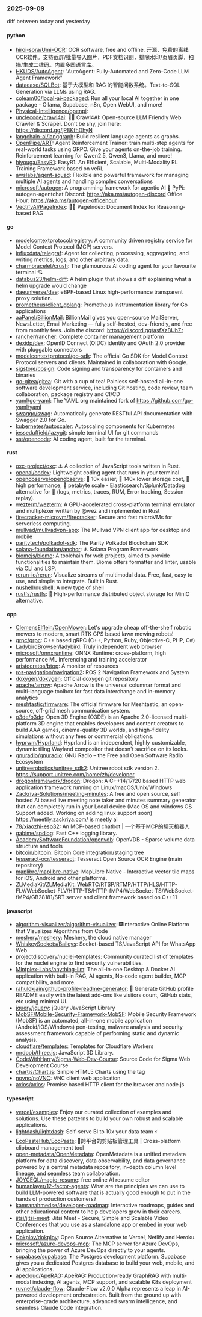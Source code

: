 ### 2025-09-09
diff between today and yesterday

#### python
* [hiroi-sora/Umi-OCR](https://github.com/hiroi-sora/Umi-OCR): OCR software, free and offline. 开源、免费的离线OCR软件。支持截屏/批量导入图片，PDF文档识别，排除水印/页眉页脚，扫描/生成二维码。内置多国语言库。
* [HKUDS/AutoAgent](https://github.com/HKUDS/AutoAgent): "AutoAgent: Fully-Automated and Zero-Code LLM Agent Framework"
* [dataease/SQLBot](https://github.com/dataease/SQLBot): 基于大模型和 RAG 的智能问数系统。Text-to-SQL Generation via LLMs using RAG.
* [coleam00/local-ai-packaged](https://github.com/coleam00/local-ai-packaged): Run all your local AI together in one package - Ollama, Supabase, n8n, Open WebUI, and more!
* [Physical-Intelligence/openpi](https://github.com/Physical-Intelligence/openpi): 
* [unclecode/crawl4ai](https://github.com/unclecode/crawl4ai): 🚀🤖 Crawl4AI: Open-source LLM Friendly Web Crawler & Scraper. Don't be shy, join here: https://discord.gg/jP8KfhDhyN
* [langchain-ai/langgraph](https://github.com/langchain-ai/langgraph): Build resilient language agents as graphs.
* [OpenPipe/ART](https://github.com/OpenPipe/ART): Agent Reinforcement Trainer: train multi-step agents for real-world tasks using GRPO. Give your agents on-the-job training. Reinforcement learning for Qwen2.5, Qwen3, Llama, and more!
* [hiyouga/EasyR1](https://github.com/hiyouga/EasyR1): EasyR1: An Efficient, Scalable, Multi-Modality RL Training Framework based on veRL
* [awslabs/agent-squad](https://github.com/awslabs/agent-squad): Flexible and powerful framework for managing multiple AI agents and handling complex conversations
* [microsoft/autogen](https://github.com/microsoft/autogen): A programming framework for agentic AI 🤖 PyPi: autogen-agentchat Discord: https://aka.ms/autogen-discord Office Hour: https://aka.ms/autogen-officehour
* [VectifyAI/PageIndex](https://github.com/VectifyAI/PageIndex): 📄🧠 PageIndex: Document Index for Reasoning-based RAG

#### go
* [modelcontextprotocol/registry](https://github.com/modelcontextprotocol/registry): A community driven registry service for Model Context Protocol (MCP) servers.
* [influxdata/telegraf](https://github.com/influxdata/telegraf): Agent for collecting, processing, aggregating, and writing metrics, logs, and other arbitrary data.
* [charmbracelet/crush](https://github.com/charmbracelet/crush): The glamourous AI coding agent for your favourite terminal 💘
* [databus23/helm-diff](https://github.com/databus23/helm-diff): A helm plugin that shows a diff explaining what a helm upgrade would change
* [daeuniverse/dae](https://github.com/daeuniverse/dae): eBPF-based Linux high-performance transparent proxy solution.
* [prometheus/client_golang](https://github.com/prometheus/client_golang): Prometheus instrumentation library for Go applications
* [aaPanel/BillionMail](https://github.com/aaPanel/BillionMail): BillionMail gives you open-source MailServer, NewsLetter, Email Marketing — fully self-hosted, dev-friendly, and free from monthly fees. Join the discord: https://discord.gg/asfXzBUhZr
* [rancher/rancher](https://github.com/rancher/rancher): Complete container management platform
* [dexidp/dex](https://github.com/dexidp/dex): OpenID Connect (OIDC) identity and OAuth 2.0 provider with pluggable connectors
* [modelcontextprotocol/go-sdk](https://github.com/modelcontextprotocol/go-sdk): The official Go SDK for Model Context Protocol servers and clients. Maintained in collaboration with Google.
* [sigstore/cosign](https://github.com/sigstore/cosign): Code signing and transparency for containers and binaries
* [go-gitea/gitea](https://github.com/go-gitea/gitea): Git with a cup of tea! Painless self-hosted all-in-one software development service, including Git hosting, code review, team collaboration, package registry and CI/CD
* [yaml/go-yaml](https://github.com/yaml/go-yaml): The YAML org maintained fork of https://github.com/go-yaml/yaml
* [swaggo/swag](https://github.com/swaggo/swag): Automatically generate RESTful API documentation with Swagger 2.0 for Go.
* [kubernetes/autoscaler](https://github.com/kubernetes/autoscaler): Autoscaling components for Kubernetes
* [jesseduffield/lazygit](https://github.com/jesseduffield/lazygit): simple terminal UI for git commands
* [sst/opencode](https://github.com/sst/opencode): AI coding agent, built for the terminal.

#### rust
* [oxc-project/oxc](https://github.com/oxc-project/oxc): ⚓ A collection of JavaScript tools written in Rust.
* [openai/codex](https://github.com/openai/codex): Lightweight coding agent that runs in your terminal
* [openobserve/openobserve](https://github.com/openobserve/openobserve): 🚀 10x easier, 🚀 140x lower storage cost, 🚀 high performance, 🚀 petabyte scale - Elasticsearch/Splunk/Datadog alternative for 🚀 (logs, metrics, traces, RUM, Error tracking, Session replay).
* [wezterm/wezterm](https://github.com/wezterm/wezterm): A GPU-accelerated cross-platform terminal emulator and multiplexer written by @wez and implemented in Rust
* [firecracker-microvm/firecracker](https://github.com/firecracker-microvm/firecracker): Secure and fast microVMs for serverless computing.
* [mullvad/mullvadvpn-app](https://github.com/mullvad/mullvadvpn-app): The Mullvad VPN client app for desktop and mobile
* [paritytech/polkadot-sdk](https://github.com/paritytech/polkadot-sdk): The Parity Polkadot Blockchain SDK
* [solana-foundation/anchor](https://github.com/solana-foundation/anchor): ⚓ Solana Program Framework
* [biomejs/biome](https://github.com/biomejs/biome): A toolchain for web projects, aimed to provide functionalities to maintain them. Biome offers formatter and linter, usable via CLI and LSP.
* [rerun-io/rerun](https://github.com/rerun-io/rerun): Visualize streams of multimodal data. Free, fast, easy to use, and simple to integrate. Built in Rust.
* [nushell/nushell](https://github.com/nushell/nushell): A new type of shell
* [rustfs/rustfs](https://github.com/rustfs/rustfs): 🚀 High-performance distributed object storage for MinIO alternative.

#### cpp
* [ClemensElflein/OpenMower](https://github.com/ClemensElflein/OpenMower): Let's upgrade cheap off-the-shelf robotic mowers to modern, smart RTK GPS based lawn mowing robots!
* [grpc/grpc](https://github.com/grpc/grpc): C++ based gRPC (C++, Python, Ruby, Objective-C, PHP, C#)
* [LadybirdBrowser/ladybird](https://github.com/LadybirdBrowser/ladybird): Truly independent web browser
* [microsoft/onnxruntime](https://github.com/microsoft/onnxruntime): ONNX Runtime: cross-platform, high performance ML inferencing and training accelerator
* [aristocratos/btop](https://github.com/aristocratos/btop): A monitor of resources
* [ros-navigation/navigation2](https://github.com/ros-navigation/navigation2): ROS 2 Navigation Framework and System
* [doxygen/doxygen](https://github.com/doxygen/doxygen): Official doxygen git repository
* [apache/arrow](https://github.com/apache/arrow): Apache Arrow is the universal columnar format and multi-language toolbox for fast data interchange and in-memory analytics
* [meshtastic/firmware](https://github.com/meshtastic/firmware): The official firmware for Meshtastic, an open-source, off-grid mesh communication system.
* [o3de/o3de](https://github.com/o3de/o3de): Open 3D Engine (O3DE) is an Apache 2.0-licensed multi-platform 3D engine that enables developers and content creators to build AAA games, cinema-quality 3D worlds, and high-fidelity simulations without any fees or commercial obligations.
* [hyprwm/Hyprland](https://github.com/hyprwm/Hyprland): Hyprland is an independent, highly customizable, dynamic tiling Wayland compositor that doesn't sacrifice on its looks.
* [gnuradio/gnuradio](https://github.com/gnuradio/gnuradio): GNU Radio – the Free and Open Software Radio Ecosystem
* [unitreerobotics/unitree_sdk2](https://github.com/unitreerobotics/unitree_sdk2): Unitree robot sdk version 2. https://support.unitree.com/home/zh/developer
* [drogonframework/drogon](https://github.com/drogonframework/drogon): Drogon: A C++14/17/20 based HTTP web application framework running on Linux/macOS/Unix/Windows
* [Zackriya-Solutions/meeting-minutes](https://github.com/Zackriya-Solutions/meeting-minutes): A free and open source, self hosted Ai based live meeting note taker and minutes summary generator that can completely run in your Local device (Mac OS and windows OS Support added. Working on adding linux support soon) https://meetily.zackriya.com/ is meetly ai
* [78/xiaozhi-esp32](https://github.com/78/xiaozhi-esp32): An MCP-based chatbot | 一个基于MCP的聊天机器人
* [gabime/spdlog](https://github.com/gabime/spdlog): Fast C++ logging library.
* [AcademySoftwareFoundation/openvdb](https://github.com/AcademySoftwareFoundation/openvdb): OpenVDB - Sparse volume data structure and tools
* [bitcoin/bitcoin](https://github.com/bitcoin/bitcoin): Bitcoin Core integration/staging tree
* [tesseract-ocr/tesseract](https://github.com/tesseract-ocr/tesseract): Tesseract Open Source OCR Engine (main repository)
* [maplibre/maplibre-native](https://github.com/maplibre/maplibre-native): MapLibre Native - Interactive vector tile maps for iOS, Android and other platforms.
* [ZLMediaKit/ZLMediaKit](https://github.com/ZLMediaKit/ZLMediaKit): WebRTC/RTSP/RTMP/HTTP/HLS/HTTP-FLV/WebSocket-FLV/HTTP-TS/HTTP-fMP4/WebSocket-TS/WebSocket-fMP4/GB28181/SRT server and client framework based on C++11

#### javascript
* [algorithm-visualizer/algorithm-visualizer](https://github.com/algorithm-visualizer/algorithm-visualizer): 🎆Interactive Online Platform that Visualizes Algorithms from Code
* [meshery/meshery](https://github.com/meshery/meshery): Meshery, the cloud native manager
* [WhiskeySockets/Baileys](https://github.com/WhiskeySockets/Baileys): Socket-based TS/JavaScript API for WhatsApp Web
* [projectdiscovery/nuclei-templates](https://github.com/projectdiscovery/nuclei-templates): Community curated list of templates for the nuclei engine to find security vulnerabilities.
* [Mintplex-Labs/anything-llm](https://github.com/Mintplex-Labs/anything-llm): The all-in-one Desktop & Docker AI application with built-in RAG, AI agents, No-code agent builder, MCP compatibility, and more.
* [rahuldkjain/github-profile-readme-generator](https://github.com/rahuldkjain/github-profile-readme-generator): 🚀 Generate GitHub profile README easily with the latest add-ons like visitors count, GitHub stats, etc using minimal UI.
* [jquery/jquery](https://github.com/jquery/jquery): jQuery JavaScript Library
* [MobSF/Mobile-Security-Framework-MobSF](https://github.com/MobSF/Mobile-Security-Framework-MobSF): Mobile Security Framework (MobSF) is an automated, all-in-one mobile application (Android/iOS/Windows) pen-testing, malware analysis and security assessment framework capable of performing static and dynamic analysis.
* [cloudflare/templates](https://github.com/cloudflare/templates): Templates for Cloudflare Workers
* [mrdoob/three.js](https://github.com/mrdoob/three.js): JavaScript 3D Library.
* [CodeWithHarry/Sigma-Web-Dev-Course](https://github.com/CodeWithHarry/Sigma-Web-Dev-Course): Source Code for Sigma Web Development Course
* [chartjs/Chart.js](https://github.com/chartjs/Chart.js): Simple HTML5 Charts using the <canvas> tag
* [novnc/noVNC](https://github.com/novnc/noVNC): VNC client web application
* [axios/axios](https://github.com/axios/axios): Promise based HTTP client for the browser and node.js

#### typescript
* [vercel/examples](https://github.com/vercel/examples): Enjoy our curated collection of examples and solutions. Use these patterns to build your own robust and scalable applications.
* [lightdash/lightdash](https://github.com/lightdash/lightdash): Self-serve BI to 10x your data team ⚡️
* [EcoPasteHub/EcoPaste](https://github.com/EcoPasteHub/EcoPaste): 🎉跨平台的剪贴板管理工具 | Cross-platform clipboard management tool
* [open-metadata/OpenMetadata](https://github.com/open-metadata/OpenMetadata): OpenMetadata is a unified metadata platform for data discovery, data observability, and data governance powered by a central metadata repository, in-depth column level lineage, and seamless team collaboration.
* [JOYCEQL/magic-resume](https://github.com/JOYCEQL/magic-resume): free online AI resume editor
* [humanlayer/12-factor-agents](https://github.com/humanlayer/12-factor-agents): What are the principles we can use to build LLM-powered software that is actually good enough to put in the hands of production customers?
* [kamranahmedse/developer-roadmap](https://github.com/kamranahmedse/developer-roadmap): Interactive roadmaps, guides and other educational content to help developers grow in their careers.
* [jitsi/jitsi-meet](https://github.com/jitsi/jitsi-meet): Jitsi Meet - Secure, Simple and Scalable Video Conferences that you use as a standalone app or embed in your web application.
* [Dokploy/dokploy](https://github.com/Dokploy/dokploy): Open Source Alternative to Vercel, Netlify and Heroku.
* [microsoft/azure-devops-mcp](https://github.com/microsoft/azure-devops-mcp): The MCP server for Azure DevOps, bringing the power of Azure DevOps directly to your agents.
* [supabase/supabase](https://github.com/supabase/supabase): The Postgres development platform. Supabase gives you a dedicated Postgres database to build your web, mobile, and AI applications.
* [apecloud/ApeRAG](https://github.com/apecloud/ApeRAG): ApeRAG: Production-ready GraphRAG with multi-modal indexing, AI agents, MCP support, and scalable K8s deployment
* [ruvnet/claude-flow](https://github.com/ruvnet/claude-flow): Claude-Flow v2.0.0 Alpha represents a leap in AI-powered development orchestration. Built from the ground up with enterprise-grade architecture, advanced swarm intelligence, and seamless Claude Code integration.
